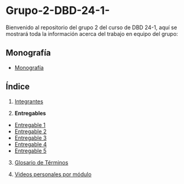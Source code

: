 # Grupo-2-DBD-24-1-

Bienvenido al repositorio del grupo 2 del curso de DBD 24-1, aquí se mostrará toda la información acerca del trabajo en equipo del grupo:
## Monografía
- [Monografía](Monografía/Monografia.md)

## Índice
1. [Integrantes](Presentacion1/integrantes.md)

2. **Entregables**
- [Entregable 1](Monografía/CAP1/1.md)
- [Entregable 2](Monografía/CAP2/2.md)
- [Entregable 3](Entregables/Entregable3/Entregable3.md)
- [Entregable 4](Entregables/Entregable4/Entregable4.md)
- [Entregable 5](Entregables/Entregable5/Entregable5.md)

3. [Glosario de Términos](Glosario.md)

4. [Videos personales por módulo](Videos/Video.md)



   
